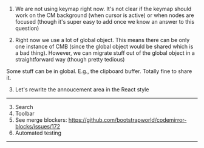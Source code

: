 1. We are not using keymap right now. It's not clear if the keymap should work
   on the CM background (when cursor is active) or when nodes are focused (though it's super easy to add once we know an answer to this question)

2. Right now we use a lot of global object. This means there can be only one instance of CMB (since the global object would be shared which is a bad thing). However, we can migrate stuff out of the global object in a straightforward way (though pretty tedious)

Some stuff can be in global. E.g., the clipboard buffer. Totally fine to share it.

3. Let's rewrite the annoucement area in the React style

---

3. Search
4. Toolbar
5. See merge blockers: https://github.com/bootstrapworld/codemirror-blocks/issues/172
6. Automated testing

---
